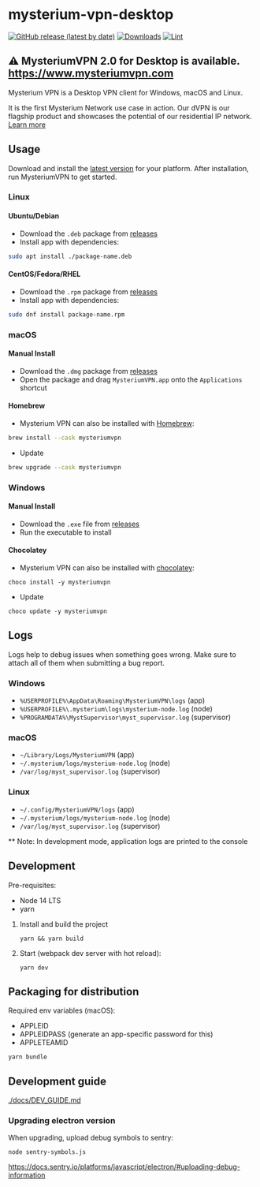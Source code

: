 # mysterium-vpn-desktop

[![GitHub release (latest by date)](https://img.shields.io/github/v/release/mysteriumnetwork/mysterium-vpn-desktop)](https://github.com/mysteriumnetwork/mysterium-vpn-desktop/releases/latest)
[![Downloads](https://img.shields.io/github/downloads/mysteriumnetwork/mysterium-vpn-desktop/total.svg)](https://github.com/mysteriumnetwork/mysterium-vpn-desktop/releases)
[![Lint](https://github.com/mysteriumnetwork/mysterium-vpn-desktop/workflows/Lint/badge.svg?event=push)](https://github.com/mysteriumnetwork/mysterium-vpn-desktop/actions?query=workflow%3ALint)

## ⚠️ MysteriumVPN 2.0 for Desktop is available. https://www.mysteriumvpn.com

Mysterium VPN is a Desktop VPN client for Windows, macOS and Linux.

It is the first Mysterium Network use case in action. Our dVPN is our flagship product and showcases the potential of our residential IP network. [Learn more](https://docs.mysterium.network/)

## Usage

Download and install the [latest version](https://github.com/mysteriumnetwork/mysterium-vpn-desktop/releases/latest) for your platform. After installation, run MysteriumVPN to get started.

### Linux

#### Ubuntu/Debian

- Download the `.deb` package from [releases](https://github.com/mysteriumnetwork/mysterium-vpn-desktop/releases/latest)
- Install app with dependencies: 

```sh
sudo apt install ./package-name.deb
```

#### CentOS/Fedora/RHEL 

- Download the `.rpm` package from [releases](https://github.com/mysteriumnetwork/mysterium-vpn-desktop/releases/latest)
- Install app with dependencies: 

```sh
sudo dnf install package-name.rpm
```

### macOS

#### Manual Install

- Download the `.dmg` package from [releases](https://github.com/mysteriumnetwork/mysterium-vpn-desktop/releases/latest)
- Open the package and drag `MysteriumVPN.app` onto the `Applications` shortcut

#### Homebrew

- Mysterium VPN can also be installed with [Homebrew](https://brew.sh/):

```sh
brew install --cask mysteriumvpn
```

- Update

```sh
brew upgrade --cask mysteriumvpn
```

### Windows

#### Manual Install

- Download the `.exe` file from [releases](https://github.com/mysteriumnetwork/mysterium-vpn-desktop/releases/latest)
- Run the executable to install

#### Chocolatey

- Mysterium VPN can also be installed with [chocolatey](https://chocolatey.org/):

```pwsh
choco install -y mysteriumvpn
```

- Update

```pwsh
choco update -y mysteriumvpn
```

## Logs

Logs help to debug issues when something goes wrong. Make sure to attach all of them when submitting a bug report.

### Windows

- `%USERPROFILE%\AppData\Roaming\MysteriumVPN\logs` (app)
- `%USERPROFILE%\.mysterium\logs\mysterium-node.log` (node)
- `%PROGRAMDATA%\MystSupervisor\myst_supervisor.log` (supervisor)

### macOS

- `~/Library/Logs/MysteriumVPN` (app)
- `~/.mysterium/logs/mysterium-node.log` (node)
- `/var/log/myst_supervisor.log` (supervisor)

### Linux

- `~/.config/MysteriumVPN/logs` (app)
- `~/.mysterium/logs/mysterium-node.log` (node)
- `/var/log/myst_supervisor.log` (supervisor)

** Note: In development mode, application logs are printed to the console

## Development

Pre-requisites:
- Node 14 LTS
- yarn

1. Install and build the project
    ```
    yarn && yarn build
    ```
2. Start (webpack dev server with hot reload):

    ```
    yarn dev
    ```

## Packaging for distribution

Required env variables (macOS):
- APPLEID
- APPLEIDPASS (generate an app-specific password for this)
- APPLETEAMID

```
yarn bundle
```

## Development guide

[./docs/DEV_GUIDE.md](./docs/DEV_GUIDE.md)

### Upgrading electron version

When upgrading, upload debug symbols to sentry:
```
node sentry-symbols.js
```
https://docs.sentry.io/platforms/javascript/electron/#uploading-debug-information
